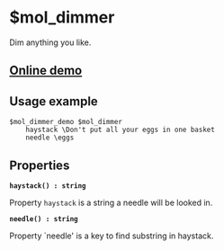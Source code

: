 # $mol_dimmer
Dim anything you like.

## [Online demo](http://eigenmethod.github.io/mol/#demo=mol_dimmer_demo)

## Usage example
```
$mol_dimmer_demo $mol_dimmer
	haystack \Don't put all your eggs in one basket
	needle \eggs
```

## Properties

**`haystack() : string`**

Property `haystack` is a string a needle will be looked in.

**`needle() : string`**

Property `needle' is a key to find substring in haystack.
